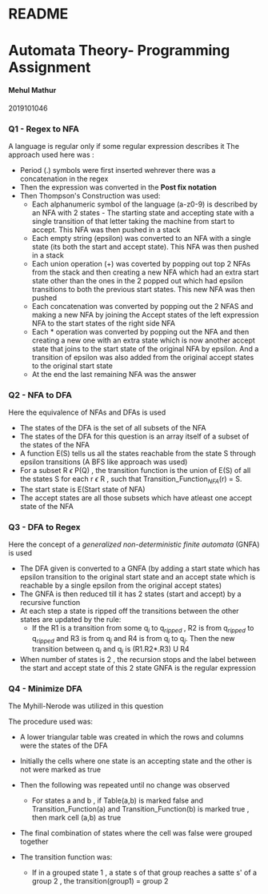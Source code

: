 # README

# Automata Theory- Programming Assignment
#### Mehul Mathur
2019101046

### Q1 - Regex to NFA

A language is regular only if some regular expression describes it
The approach used here was :

- Period (.) symbols were first inserted wehrever there was a concatenation in the regex
- Then the expression was converted in the **Post fix notation**
- Then Thompson's Construction was used:
    - Each alphanumeric symbol of the language (a-z0-9) is described by an NFA with 2 states - The starting state and accepting state with a single transition of that letter taking the machine from start to accept. This NFA was then pushed in a stack
    - Each empty string (epsilon) was converted to an NFA with a single state (its both the start and accept state). This NFA was then pushed in a stack
    - Each union operation (+) was coverted by popping out top 2 NFAs from the stack and then creating a new NFA which had an extra start state other than the ones in the 2 popped out which had epsilon transitions to both the previous start states. This new NFA was then pushed
    - Each concatenation was converted by popping out the 2 NFAS and making a new NFA by joining the Accept states of the left expression NFA to the start states of the right side NFA
    - Each * operation was converted by popping out the NFA and then creating a new one with an extra state which is now another accept state that joins to the start state of the original NFA by epsilon. And a transition of epsilon was also added from the original accept states to the original start state
    - At the end the last remaining NFA was the answer

### Q2 - NFA to DFA

Here the equivalence of NFAs and DFAs is used

- The states of the DFA is the set of all subsets of the NFA
- The states of the DFA for this question is an array itself of a subset of the states of the NFA
- A function E(S) tells us all the states reachable from the state S through epsilon transitions (A BFS like approach was used)
- For a subset R $\epsilon$ P(Q) , the transition function is the union of E(S) of all the states S for each r $\epsilon$ R , such that Transition_Function$_{NFA}$(r) = S.
- The start state is E(Start state of NFA)
- The accept states are all those subsets which have atleast one accept state of the NFA

### Q3 - DFA to Regex

Here the concept of a *generalized non-deterministic finite automata* (GNFA) is used

- The DFA given is converted to a GNFA (by adding a start state which has epsilon transition to the original start state and an accept state which is reachable by a single epsilon from the original accept states)
- The GNFA is then reduced till it has 2 states (start and accept) by a recursive function
- At each step a state is ripped off the transitions between the other states are updated by the rule:
    - If the R1 is a transition from some q$_{i}$ to q$_{ripped}$ , R2 is from q$_{ripped}$ to q$_{ripped}$ and R3 is from q$_{j}$ and R4 is from q$_{i}$ to q$_{j}$. Then the new transition between q$_{i}$ and q$_{j}$ is        (R1.R2*.R3) U R4
- When number of states is 2 , the recursion stops and the label between the start and accept state of this 2 state GNFA is the regular expression

### Q4 - Minimize DFA

The Myhill-Nerode was utilized in this question

The procedure used was:

- A lower triangular table was created in which the rows and columns were the states of the DFA
- Initially the cells where one state is an accepting state and the other is not were marked as true
- Then the following was repeated until no change was observed
    - For states a and b , if Table(a,b) is marked false and Transition_Function(a) and Transition_Function(b) is marked true , then mark cell (a,b) as true

- The final combination of states where the cell was false were grouped together
- The transition function was:
    - If in a grouped state 1 , a state s of that group reaches a satte s' of a group 2 , the transition(group1) = group 2